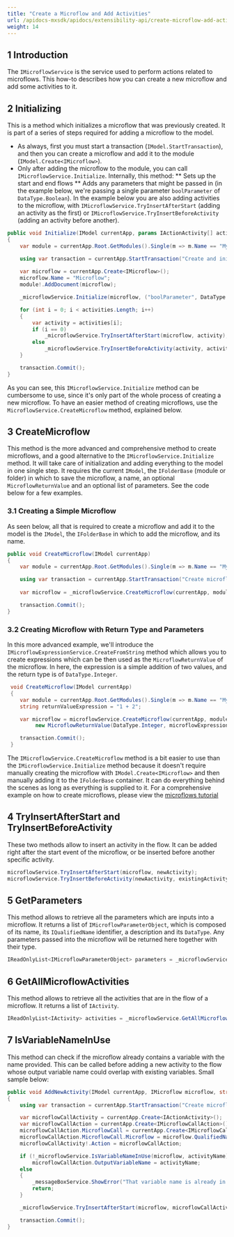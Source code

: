 ```yaml
---
title: "Create a Microflow and Add Activities"
url: /apidocs-mxsdk/apidocs/extensibility-api/create-microflow-add-activities/
weight: 14
---
```


## 1 Introduction

The `IMicroflowService` is the service used to perform actions related to microflows. This how-to describes how you can create a new microflow and add some activities to it.

## 2 Initializing
This is a method which initializes a microflow that was previously created. It is part of a series of steps required for adding a microflow to the model.
* As always, first you must start a transaction (`IModel.StartTransaction`), and then you can create a microflow and add it to the module (`IModel.Create<IMicroflow>`).
* Only after adding the microflow to the module, you can call `IMicroflowService.Initialize`. Internally, this method:
** Sets up the start and end flows
** Adds any parameters that might be passed in (in the example below, we're passing a single parameter `boolParameter` of `DataType.Boolean`).
In the example below you are also adding activities to the microflow, with `IMicroflowService.TryInsertAfterStart` (adding an activity as the first) or `IMicroflowService.TryInsertBeforeActivity` (adding an activity before another).

```csharp
public void Initialize(IModel currentApp, params IActionActivity[] actionActivities)
{
    var module = currentApp.Root.GetModules().Single(m => m.Name == "MyFirstModule");

    using var transaction = currentApp.StartTransaction("Create and initialize microflow");
          
    var microflow = currentApp.Create<IMicroflow>();
    microflow.Name = "Microflow";
    module!.AddDocument(microflow);

    _microflowService.Initialize(microflow, ("boolParameter", DataType.Boolean));

    for (int i = 0; i < activities.Length; i++)
    {
        var activity = activities[i];
        if (i == 0)
            _microflowService.TryInsertAfterStart(microflow, activity);
        else
            _microflowService.TryInsertBeforeActivity(activity, activities[i-1]);
    }

    transaction.Commit();
}
```

As you can see, this `IMicroflowService.Initialize` method can be cumbersome to use, since it's only part of the whole process of creating a new microflow. To have an easier method of creating microflows, use the `MicroflowService.CreateMicroflow` method, explained below.

## 3 CreateMicroflow
This method is the more advanced and comprehensive method to create microflows, and a good alternative to the `IMicroflowService.Initialize` method.
It will take care of initialization and adding everything to the model in one single step. It requires the current `IModel`, the `IFolderBase` (module or folder) in which to save the microflow, a name, an optional `MicroflowReturnValue` and an optional list of parameters. See the code below for a few examples.

### 3.1 Creating a Simple Microflow
As seen below, all that is required to create a microflow and add it to the model is the `IModel`, the `IFolderBase` in which to add the microflow, and its name.

```csharp
public void CreateMicroflow(IModel currentApp)
{
    var module = currentApp.Root.GetModules().Single(m => m.Name == "MyFirstModule");

    using var transaction = currentApp.StartTransaction("Create microflows");
   
    var microflow = _microflowService.CreateMicroflow(currentApp, module, "Microflow");

    transaction.Commit();
}
```

### 3.2 Creating Microflow with Return Type and Parameters
In this more advanced example, we'll introduce the `IMicroflowExpressionService.CreateFromString` method which allows you to create expressions which can be then used as the `MicroflowReturnValue` of the microflow. In here, the expression is a simple addition of two values, and the return type is of `DataType.Integer`.

```csharp
 void CreateMicroflow(IModel currentApp)
 {
    var module = currentApp.Root.GetModules().Single(m => m.Name == "MyFirstModule");    
    string returnValueExpression = "1 + 2";

    var microflow = microflowService.CreateMicroflow(currentApp, module, "Microflow",
         new MicroflowReturnValue(DataType.Integer, microflowExpressionService.CreateFromString(returnValueExpression)));

    transaction.Commit();
 }
```
The `IMicroflowService.CreateMicroflow` method is a bit easier to use than the `IMicroflowService.Initialize` method because it doesn't require manually creating the microflow with `IModel.Create<IMicroflow>` and then manually adding it to the `IFolderBase` container. It can do everything behind the scenes as long as everything is supplied to it. For a comprehensive example on how to create microflows, please view the [microflows tutorial](microflows_tutorial.md)

## 4 TryInsertAfterStart and TryInsertBeforeActivity
These two methods allow to insert an activity in the flow. It can be added right after the start event of the microflow, or be inserted before another specific activity.

```csharp
microflowService.TryInsertAfterStart(microflow, newActivity);
microflowService.TryInsertBeforeActivity(newAactivity, existingActivity);
```

## 5 GetParameters
This method allows to retrieve all the parameters which are inputs into a microflow. It returns a list of `IMicroflowParameterObject`, which is composed of its name, its `IQualifiedName` identifier, a description and its `DataType`. Any parameters passed into the microflow will be returned here together with their type.

```csharp
IReadOnlyList<IMicroflowParameterObject> parameters = _microflowService.GetParameters(microflow);
```

## 6 GetAllMicroflowActivities
This method allows to retrieve all the activities that are in the flow of a microflow. It returns a list of `IActivity`.

```csharp
IReadOnlyList<IActivity> activities = _microflowService.GetAllMicroflowActivities(microflow);
```

## 7 IsVariableNameInUse
This method can check if the microflow already contains a variable with the name provided. This can be called before adding a new activity to the flow whose output variable name could overlap with existing variables. Small sample below:
```csharp
public void AddNewActivity(IModel currentApp, IMicroflow microflow, string activityName)
{
    using var transaction = currentApp.StartTransaction("Create microflows");

    var microflowCallActivity = currentApp.Create<IActionActivity>();
    var microflowCallAction = currentApp.Create<IMicroflowCallAction>();
    microflowCallAction.MicroflowCall = currentApp.Create<IMicroflowCall>();
    microflowCallAction.MicroflowCall.Microflow = microflow.QualifiedName;
    microflowCallActivity!.Action = microflowCallAction;

    if (!_microflowService.IsVariableNameInUse(microflow, activityName))
        microflowCallAction.OutputVariableName = activityName;
    else
    {
        _messageBoxService.ShowError("That variable name is already in use.");
        return;
    }

    _microflowService.TryInsertAfterStart(microflow, microflowCallActivity);

    transaction.Commit();
}
```